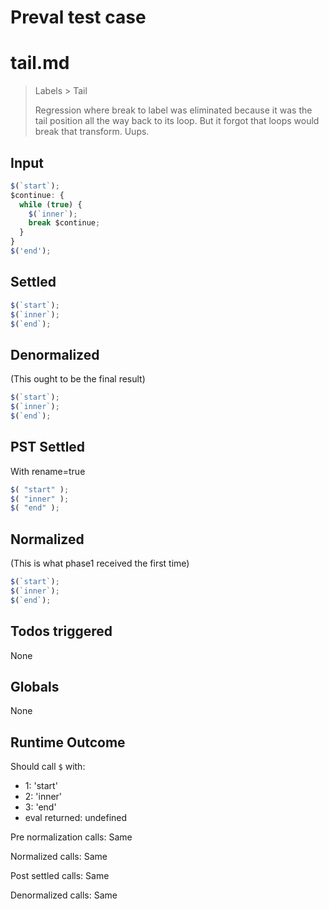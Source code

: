 # Preval test case

# tail.md

> Labels > Tail
>
> Regression where break to label was eliminated because
> it was the tail position all the way back to its loop.
> But it forgot that loops would break that transform. Uups.

## Input

`````js filename=intro
$(`start`);
$continue: {
  while (true) {
    $(`inner`);
    break $continue;
  }
}
$('end');
`````


## Settled


`````js filename=intro
$(`start`);
$(`inner`);
$(`end`);
`````


## Denormalized
(This ought to be the final result)

`````js filename=intro
$(`start`);
$(`inner`);
$(`end`);
`````


## PST Settled
With rename=true

`````js filename=intro
$( "start" );
$( "inner" );
$( "end" );
`````


## Normalized
(This is what phase1 received the first time)

`````js filename=intro
$(`start`);
$(`inner`);
$(`end`);
`````


## Todos triggered


None


## Globals


None


## Runtime Outcome


Should call `$` with:
 - 1: 'start'
 - 2: 'inner'
 - 3: 'end'
 - eval returned: undefined

Pre normalization calls: Same

Normalized calls: Same

Post settled calls: Same

Denormalized calls: Same
